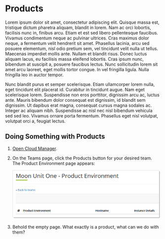 [title]: # "Products"
[tags]: # "Thycotic One, Cloud Manager, Products"
[priority]: # "1000"

# Products

Lorem ipsum dolor sit amet, consectetur adipiscing elit. Quisque massa  est, tristique dictum pharetra aliquam, blandit in lorem. Nam ac orci  lobortis, facilisis nunc in, finibus arcu. Etiam et est sed libero  pellentesque faucibus. Vivamus condimentum neque ac pulvinar ultrices.  Cras maximus dolor neque, a fermentum velit hendrerit sit amet.  Phasellus lacinia, arcu sed posuere elementum, nisl odio pretium sem,  vel tincidunt velit nulla ut tellus. Maecenas imperdiet mollis ante.  Nullam et blandit risus. Donec luctus aliquam lacus, eu facilisis massa  eleifend lobortis. Cras ipsum nunc, bibendum at suscipit a, posuere  faucibus lectus. Nunc sollicitudin lorem sit amet arcu laoreet, eget  mollis tortor congue. In vel fringilla ligula. Nulla fringilla leo in  auctor tempor.

Nunc blandit purus et semper scelerisque. Etiam ullamcorper lorem nulla, eget tincidunt elit placerat id. Curabitur in tincidunt augue. Nam eget scelerisque lorem. Suspendisse non eros porttitor, dignissim arcu ac,  luctus ante. Mauris bibendum dolor consequat est dignissim, id blandit  sem dignissim. Ut dapibus erat magna, consequat cursus magna sodales ac. Integer ac aliquam nibh. Suspendisse ac nisl nec nisl bibendum vehicula sed sed leo. Vivamus ornare porta fermentum. Phasellus eget nisl  volutpat, volutpat orci a, feugiat lectus.

## Doing Something with Products

1. [Open Cloud Manager](#open-cloud-manager).

1. On the Teams page, click the Products button for your desired team. The Product Environment page appears:

   ![image-20200821115134802](images/image-20200821115134802.png)

1. Behold the empty page. What exactly is a product, what can we do with them?